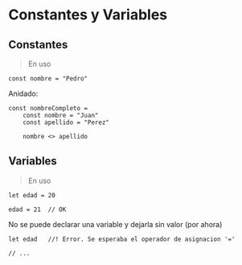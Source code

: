 # Constantes y Variables

## Constantes

> En uso

```
const nombre = "Pedro"
```

Anidado:

```
const nombreCompleto =
    const nombre = "Juan"
    const apellido = "Perez"

    nombre <> apellido

```

## Variables

> En uso

```
let edad = 20

edad = 21  // OK
```

No se puede declarar una variable y dejarla sin valor (por ahora)

```
let edad   //! Error. Se esperaba el operador de asignacion '='

// ...
```
